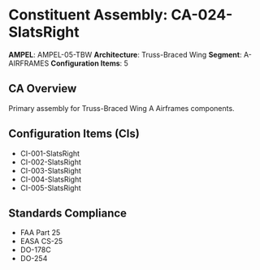 # Constituent Assembly: CA-024-SlatsRight

**AMPEL**: AMPEL-05-TBW
**Architecture**: Truss-Braced Wing
**Segment**: A-AIRFRAMES
**Configuration Items**: 5

## CA Overview
Primary assembly for Truss-Braced Wing A Airframes components.

## Configuration Items (CIs)
- CI-001-SlatsRight
- CI-002-SlatsRight
- CI-003-SlatsRight
- CI-004-SlatsRight
- CI-005-SlatsRight

## Standards Compliance
- FAA Part 25
- EASA CS-25
- DO-178C
- DO-254

